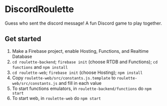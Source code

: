 # DiscordRoulette
Guess who sent the discord message! A fun Discord game to play together.

## Get started
1. Make a Firebase project, enable Hosting, Functions, and Realtime Database
2. `cd roulette-backend`; `firebase init` (choose RTDB and Functions); `cd functions` and `npm install`
3. `cd roulette-web`; `firebase init` (choose Hosting); `npm install`
4. Copy `roulette-web/src/constants.js.template` to `roulette-web/src/constants.js` and fill in each value
5. To start functions emulators, in `roulette-backend/functions` do `npm start`
6. To start web, in `roulette-web` do `npm start`
